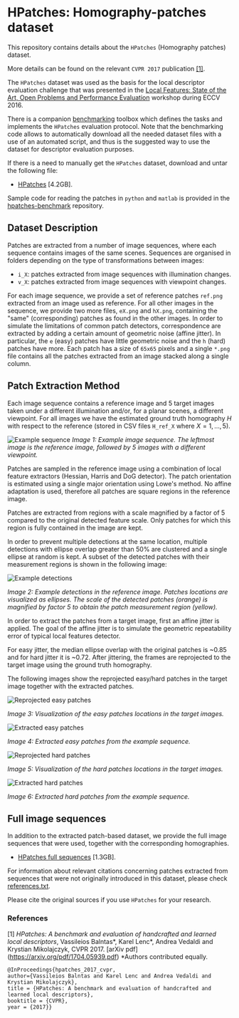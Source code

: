 # HPatches: Homography-patches dataset

This repository contains details about the `HPatches` (Homography
patches) dataset. 

More details can be found on the relevant `CVPR 2017` publication
[[1]](#refs).

The `HPatches` dataset was used as the basis for the local descriptor
evaluation challenge that was presented in the
[Local Features: State of the Art, Open Problems and Performance Evaluation](http://icvl.ee.ic.ac.uk/DescrWorkshop/index.html)
workshop during ECCV 2016.

There is a companion
[benchmarking](https://github.com/hpatches/hpatches-benchmark) toolbox
which defines the tasks and implements the `HPatches` evaluation
protocol. Note that the benchmarking code allows to automatically
download all the needed dataset files with a use of an automated
script, and thus is the suggested way to use the dataset for
descriptor evaluation purposes.

If there is a need to manually get the `HPatches` dataset, download
and untar the following file:

* [HPatches](https://huggingface.co/datasets/vbalnt/hpatches/resolve/main/hpatches-release.zip) [4.2GB].

Sample code for reading the patches in `python` and `matlab` is
provided in the
[hpatches-benchmark](https://github.com/hpatches/hpatches-benchmark)
repository.

## Dataset Description

Patches are extracted from a number of image sequences, where each
sequence contains images of the same scenes. Sequences are organised
in folders depending on the type of transformations between images:

* `i_X`: patches extracted from image sequences with illumination changes.
* `v_X`: patches extracted from image sequences with viewpoint changes.

For each image sequence, we provide a set of reference patches
`ref.png` extracted from an image used as reference. For all other
images in the sequence, we provide two more files, `eX.png` and
`hX.png`, containing the "same" (corresponding) patches as found in
the other images. In order to simulate the limitations of common patch
detectors, correspondence are extracted by adding a certain amount of
geometric noise (affine jitter). In particular, the `e` (easy) patches
have little geometric noise and the `h` (hard) patches have more. Each
patch has a size of `65x65` pixels and a single `*.png` file contains
all the patches extracted from an image stacked along a single column.

## Patch Extraction Method

Each image sequence contains a reference image and 5 target images
taken under a different illumination and/or, for a planar scenes, a
different viewpoint. For all images we have the estimated ground truth
homography $H$ with respect to the reference (stored in CSV files
`H_ref_X` where $X=1,...,5$).

![Example sequence](img/images.png)
*Image 1: Example image sequence. The leftmost image is the reference image, followed by 5 images with a different viewpoint.*

Patches are sampled in the reference image using a combination of
local feature extractors (Hessian, Harris and DoG detector). The patch
orientation is estimated using a single major orientation using Lowe's
method. No affine adaptation is used, therefore all patches are square
regions in the reference image.

Patches are extracted from regions with a scale magnified by a factor
of 5 compared to the original detected feature scale. Only patches for
which this region is fully contained in the image are kept.

In order to prevent multiple detections at the same location, multiple
detections with ellipse overlap greater than 50% are clustered and a
single ellipse at random is kept. A subset of the detected patches
with their measurement regions is shown in the following image:

![Example detections](img/detections.png)

*Image 2: Example detections in the reference image. Patches locations are visualized as ellipses. The scale of the detected patches (orange) is magnified by factor 5 to obtain the patch measurement region (yellow).*

In order to extract the patches from a target image, first an affine
jitter is applied. The goal of the affine jitter is to simulate the
geometric repeatability error of typical local features detector.

For easy jitter, the median ellipse overlap with the original patches
is ~0.85 and for hard jitter it is ~0.72. After jittering, the frames
are reprojected to the target image using the ground truth homography.

The following images show the reprojected easy/hard patches in the
target image together with the extracted patches.

![Reprojected easy patches](img/images_easy.png)

*Image 3: Visualization of the easy patches locations in the target images.*

![Extracted easy patches](img/patches_easy.png)

*Image 4: Extracted easy patches from the example sequence.*

![Reprojected hard patches](img/images_hard.png)

*Image 5: Visualization of the hard patches locations in the target images.*

![Extracted hard patches](img/patches_hard.png)

*Image 6: Extracted hard patches from the example sequence.*


## Full image sequences

In addition to the extracted patch-based dataset, we provide the full
image sequences that were used, together with the corresponding
homographies.

* [HPatches full sequences](https://huggingface.co/datasets/vbalnt/hpatches/resolve/main/hpatches-sequences-release.zip) [1.3GB].

For information about relevant citations concerning patches extracted
from sequences that were not originally introduced in this dataset,
please check [references.txt](references.txt).

Please cite the original sources if you use `HPatches` for your
research.

### References
<a name="refs"></a>

[1] *HPatches: A benchmark and evaluation of handcrafted and learned local descriptors*, Vassileios Balntas*, Karel Lenc*, Andrea Vedaldi and Krystian Mikolajczyk, CVPR 2017. [arXiv pdf] (https://arxiv.org/pdf/1704.05939.pdf)
*Authors contributed equally.

```
@InProceedings{hpatches_2017_cvpr,
author={Vassileios Balntas and Karel Lenc and Andrea Vedaldi and Krystian Mikolajczyk},
title = {HPatches: A benchmark and evaluation of handcrafted and learned local descriptors},
booktitle = {CVPR},
year = {2017}}
```
